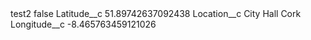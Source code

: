 <?xml version="1.0" encoding="UTF-8"?>
<CustomMetadata xmlns="http://soap.sforce.com/2006/04/metadata" xmlns:xsi="http://www.w3.org/2001/XMLSchema-instance" xmlns:xsd="http://www.w3.org/2001/XMLSchema">
    <label>test2</label>
    <protected>false</protected>
    <values>
        <field>Latitude__c</field>
        <value xsi:type="xsd:double">51.89742637092438</value>
    </values>
    <values>
        <field>Location__c</field>
        <value xsi:type="xsd:string">City Hall Cork</value>
    </values>
    <values>
        <field>Longitude__c</field>
        <value xsi:type="xsd:double">-8.465763459121026</value>
    </values>
</CustomMetadata>
